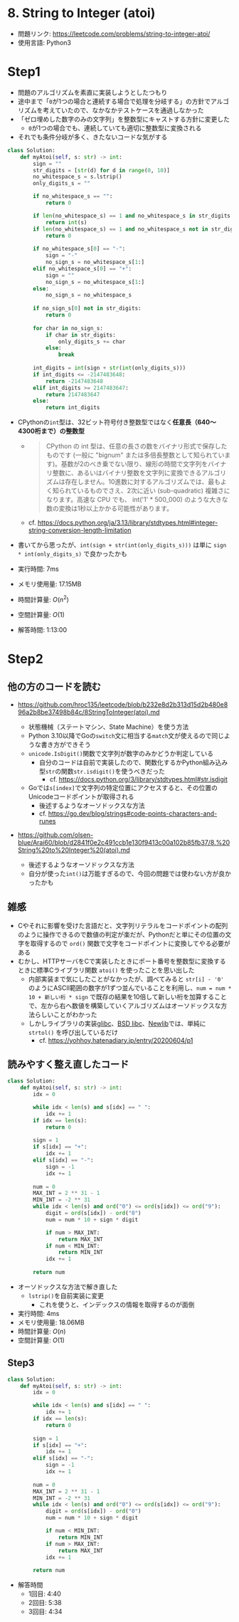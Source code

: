# 8. String to Integer (atoi)
* 問題リンク: https://leetcode.com/problems/string-to-integer-atoi/
* 使用言語: Python3

# Step1
* 問題のアルゴリズムを素直に実装しようとしたつもり
* 途中まで「`0`が1つの場合と連続する場合で処理を分岐する」の方針でアルゴリズムを考えていたので、なかなかテストケースを通過しなかった
* 「ゼロ埋めした数字のみの文字列」を整数型にキャストする方針に変更した
  - `0`が1つの場合でも、連続していても適切に整数型に変換される
* それでも条件分岐が多く、きたないコードな気がする

```python
class Solution: 
    def myAtoi(self, s: str) -> int:
        sign = ""
        str_digits = [str(d) for d in range(0, 10)]
        no_whitespace_s = s.lstrip()
        only_digits_s = ""

        if no_whitespace_s == "":
            return 0

        if len(no_whitespace_s) == 1 and no_whitespace_s in str_digits:
            return int(s)
        if len(no_whitespace_s) == 1 and no_whitespace_s not in str_digits:
            return 0
        
        if no_whitespace_s[0] == "-":
            sign = "-"
            no_sign_s = no_whitespace_s[1:]
        elif no_whitespace_s[0] == "+":
            sign = ""
            no_sign_s = no_whitespace_s[1:]
        else:
            no_sign_s = no_whitespace_s
        
        if no_sign_s[0] not in str_digits:
            return 0
        
        for char in no_sign_s:
            if char in str_digits:
                only_digits_s += char
            else:
                break
        
        int_digits = int(sign + str(int(only_digits_s)))
        if int_digits <= -2147483648:
            return -2147483648
        elif int_digits >= 2147483647:
            return 2147483647
        else:
            return int_digits
```

* CPythonの`int`型は、32ビット符号付き整数型ではなく**任意長（640〜4300桁まで）の整数型**
  - > CPython の int 型は、任意の長さの数をバイナリ形式で保存したものです (一般に "bignum" または多倍長整数として知られています)。基数が2のべき乗でない限り、線形の時間で文字列をバイナリ整数に、あるいはバイナリ整数を文字列に変換できるアルゴリズムは存在しません。10進数に対するアルゴリズムでは、最もよく知られているものでさえ、2次に近い (sub-quadratic) 複雑さになります。高速な CPU でも、 int('1' * 500_000) のような大きな数の変換は1秒以上かかる可能性があります。
  - cf. https://docs.python.org/ja/3.13/library/stdtypes.html#integer-string-conversion-length-limitation

* 書いてから思ったが、`int(sign + str(int(only_digits_s)))` は単に `sign * int(only_digits_s)` で良かったかも

* 実行時間: 7ms
* メモリ使用量: 17.15MB
* 時間計算量: $O(n^2)$
* 空間計算量: $O(1)$
* 解答時間: 1:13:00

# Step2
## 他の方のコードを読む
* https://github.com/hroc135/leetcode/blob/b232e8d2b313d15d2b480e896a2b8be37498b84c/8StringToInteger(atoi).md
  - 状態機械（ステートマシン、State Machine）を使う方法
  - Python 3.10以降でGoの`switch`文に相当する`match`文が使えるので同じような書き方ができそう
  - `unicode.IsDigit()`関数で文字列が数字のみかどうか判定している
    - 自分のコードは自前で実装したので、関数化するかPython組み込み型`str`の関数`str.isdigit()`を使うべきだった
      - cf. https://docs.python.org/3/library/stdtypes.html#str.isdigit
  - Goでは`s[index]`で文字列の特定位置にアクセスすると、その位置のUnicodeコードポイントが取得される
    - 後述するようなオーソドックスな方法
    - cf. https://go.dev/blog/strings#code-points-characters-and-runes

* https://github.com/olsen-blue/Arai60/blob/d2841f0e2c491ccb1e130f9413c00a102b85fb37/8.%20String%20to%20Integer%20(atoi).md
  - 後述するようなオーソドックスな方法
  - 自分が使った`int()`は万能すぎるので、今回の問題では使わない方が良かったかも

## 雑感
* Cやそれに影響を受けた言語だと、文字列リテラルをコードポイントの配列のように操作できるので数値の判定が楽だが、Pythonだと単にその位置の文字を取得するので `ord()` 関数で文字をコードポイントに変換してやる必要がある
* むかし、HTTPサーバをCで実装したときにポート番号を整数型に変換するときに標準Cライブラリ関数 `atoi()` を使ったことを思い出した
  - 内部実装まで気にしたことがなかったが、調べてみると `str[i] - '0'` のようにASCII範囲の数字が1ずつ並んでいることを利用し、`num = num * 10 + 新しい桁 * sign` で既存の結果を10倍して新しい桁を加算することで、左から右へ数値を構築していくアルゴリズムはオーソドックスな方法らしいことがわかった
  - しかしライブラリの実装[glibc](https://github.com/bminor/glibc/blob/master/stdlib/atoi.c)、[BSD libc](https://github.com/freebsd/freebsd/blob/master/lib/libc/stdlib/atoi.c)、[Newlib](https://github.com/bminor/newlib/blob/master/newlib/libc/stdlib/atoi.c)では、単純に `strtol()` を呼び出しているだけ
    - cf. https://yohhoy.hatenadiary.jp/entry/20200604/p1

## 読みやすく整え直したコード
```python
class Solution: 
    def myAtoi(self, s: str) -> int:
        idx = 0

        while idx < len(s) and s[idx] == " ":
            idx += 1
        if idx == len(s):
            return 0
        
        sign = 1
        if s[idx] == "+":
            idx += 1
        elif s[idx] == "-":
            sign = -1
            idx += 1
        
        num = 0
        MAX_INT = 2 ** 31 - 1
        MIN_INT = -2 ** 31
        while idx < len(s) and ord("0") <= ord(s[idx]) <= ord("9"):
            digit = ord(s[idx]) - ord("0")
            num = num * 10 + sign * digit

            if num > MAX_INT:
                return MAX_INT
            if num < MIN_INT:
                return MIN_INT
            idx += 1
        
        return num
```
* オーソドックスな方法で解き直した
  - `lstrip()`を自前実装に変更
    - これを使うと、インデックスの情報を取得するのが面倒
* 実行時間: 4ms
* メモリ使用量: 18.06MB
* 時間計算量: $O(n)$
* 空間計算量: $O(1)$

## Step3

```python
class Solution: 
    def myAtoi(self, s: str) -> int:
        idx = 0

        while idx < len(s) and s[idx] == " ":
            idx += 1
        if idx == len(s):
            return 0
        
        sign = 1
        if s[idx] == "+":
            idx += 1
        elif s[idx] == "-":
            sign = -1
            idx += 1
        
        num = 0
        MAX_INT = 2 ** 31 - 1
        MIN_INT = -2 ** 31
        while idx < len(s) and ord("0") <= ord(s[idx]) <= ord("9"):
            digit = ord(s[idx]) - ord("0")
            num = num * 10 + sign * digit

            if num < MIN_INT:
                return MIN_INT
            if num > MAX_INT:
                return MAX_INT
            idx += 1
        
        return num
```
* 解答時間
  - 1回目: 4:40
  - 2回目: 5:38
  - 3回目: 4:34
